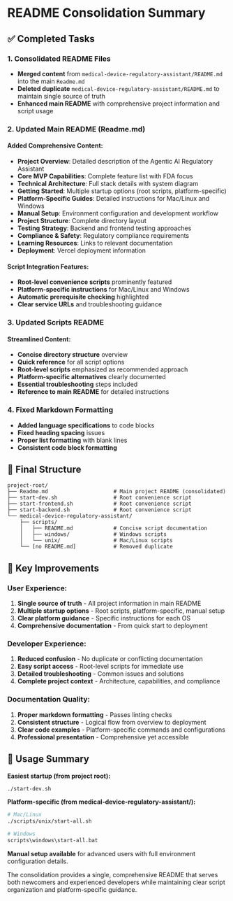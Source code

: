 # README Consolidation Summary

## ✅ Completed Tasks

### 1. Consolidated README Files
- **Merged content** from `medical-device-regulatory-assistant/README.md` into the main `Readme.md`
- **Deleted duplicate** `medical-device-regulatory-assistant/README.md` to maintain single source of truth
- **Enhanced main README** with comprehensive project information and script usage

### 2. Updated Main README (Readme.md)

#### Added Comprehensive Content:
- **Project Overview**: Detailed description of the Agentic AI Regulatory Assistant
- **Core MVP Capabilities**: Complete feature list with FDA focus
- **Technical Architecture**: Full stack details with system diagram
- **Getting Started**: Multiple startup options (root scripts, platform-specific)
- **Platform-Specific Guides**: Detailed instructions for Mac/Linux and Windows
- **Manual Setup**: Environment configuration and development workflow
- **Project Structure**: Complete directory layout
- **Testing Strategy**: Backend and frontend testing approaches
- **Compliance & Safety**: Regulatory compliance requirements
- **Learning Resources**: Links to relevant documentation
- **Deployment**: Vercel deployment information

#### Script Integration Features:
- **Root-level convenience scripts** prominently featured
- **Platform-specific instructions** for Mac/Linux and Windows
- **Automatic prerequisite checking** highlighted
- **Clear service URLs** and troubleshooting guidance

### 3. Updated Scripts README

#### Streamlined Content:
- **Concise directory structure** overview
- **Quick reference** for all script options
- **Root-level scripts** emphasized as recommended approach
- **Platform-specific alternatives** clearly documented
- **Essential troubleshooting** steps included
- **Reference to main README** for detailed instructions

### 4. Fixed Markdown Formatting
- **Added language specifications** to code blocks
- **Fixed heading spacing** issues
- **Proper list formatting** with blank lines
- **Consistent code block formatting**

## 📁 Final Structure

```
project-root/
├── Readme.md                     # Main project README (consolidated)
├── start-dev.sh                  # Root convenience script
├── start-frontend.sh             # Root convenience script  
├── start-backend.sh              # Root convenience script
└── medical-device-regulatory-assistant/
    ├── scripts/
    │   ├── README.md             # Concise script documentation
    │   ├── windows/              # Windows scripts
    │   └── unix/                 # Mac/Linux scripts
    └── [no README.md]            # Removed duplicate
```

## 🎯 Key Improvements

### User Experience:
1. **Single source of truth** - All project information in main README
2. **Multiple startup options** - Root scripts, platform-specific, manual setup
3. **Clear platform guidance** - Specific instructions for each OS
4. **Comprehensive documentation** - From quick start to deployment

### Developer Experience:
1. **Reduced confusion** - No duplicate or conflicting documentation
2. **Easy script access** - Root-level scripts for immediate use
3. **Detailed troubleshooting** - Common issues and solutions
4. **Complete project context** - Architecture, capabilities, and compliance

### Documentation Quality:
1. **Proper markdown formatting** - Passes linting checks
2. **Consistent structure** - Logical flow from overview to deployment
3. **Clear code examples** - Platform-specific commands and configurations
4. **Professional presentation** - Comprehensive yet accessible

## 🚀 Usage Summary

**Easiest startup (from project root):**
```bash
./start-dev.sh
```

**Platform-specific (from medical-device-regulatory-assistant/):**
```bash
# Mac/Linux
./scripts/unix/start-all.sh

# Windows
scripts\windows\start-all.bat
```

**Manual setup available** for advanced users with full environment configuration details.

The consolidation provides a single, comprehensive README that serves both newcomers and experienced developers while maintaining clear script organization and platform-specific guidance.